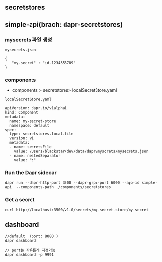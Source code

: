 ## secretstores

## simple-api(brach: dapr-secretstores)

### mysecrets 파일 생성 
`mysecrets.json`
```
{
   "my-secret" : "id-1234356789"
}

```
### components
- components > secretstores> localSecretStore.yaml 

`localSecretStore.yaml`
```
apiVersion: dapr.io/v1alpha1
kind: Component
metadata:
  name: my-secret-store
  namespace: default
spec:
  type: secretstores.local.file
  version: v1
  metadata:
  - name: secretsFile
    value: /Users/blackstar/dev/data/dapr/myscrets/mysecrets.json
  - name: nestedSeparator
    value: ":"

```

### Run the Dapr sidecar
```
dapr run --dapr-http-port 3500 --dapr-grpc-port 6000 --app-id simple-api  --components-path ./components/secretstores
```

### Get a secret
```
curl http://localhost:3500/v1.0/secrets/my-secret-store/my-secret

```

## dashboard 
```
//default  (port: 8080 )
dapr dashboard   

// port는 자유롭게 지정가능
dapr dashboard -p 9991
```